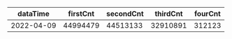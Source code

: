 |dataTime|firstCnt|secondCnt|thirdCnt|fourCnt|
|-|-|-|-|-|
|2022-04-09|44994479|44513133|32910891|312123|